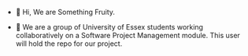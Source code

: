 - 👋 Hi, We are Something Fruity.

- 🌱 We are a group of University of Essex students working collaboratively on a Software Project Management module. This user will hold the repo for our project.

